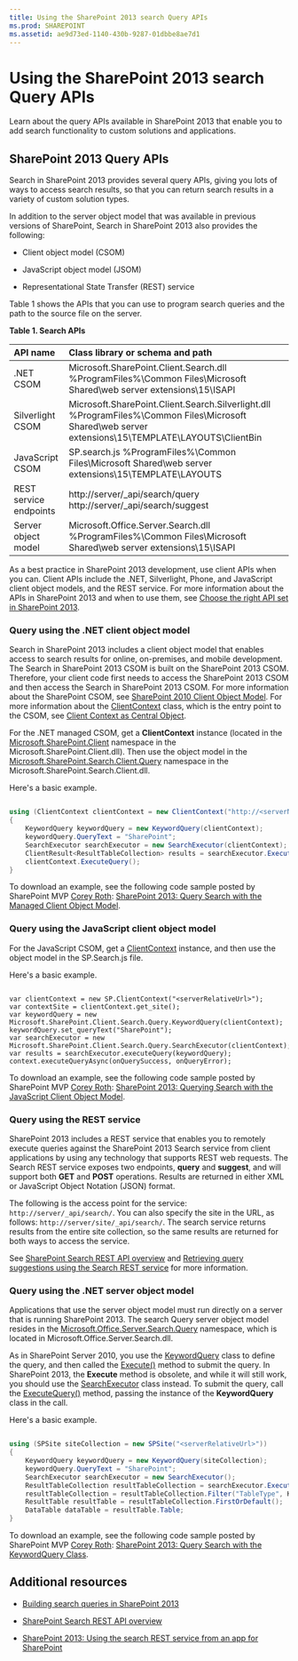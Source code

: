 ```yaml
---
title: Using the SharePoint 2013 search Query APIs
ms.prod: SHAREPOINT
ms.assetid: ae9d73ed-1140-430b-9287-01dbbe8ae7d1
---
```




# Using the SharePoint 2013 search Query APIs
Learn about the query APIs available in SharePoint 2013 that enable you to add search functionality to custom solutions and applications. 
## SharePoint 2013 Query APIs
<a name="bk_QueryAPIs"> </a>

Search in SharePoint 2013 provides several query APIs, giving you lots of ways to access search results, so that you can return search results in a variety of custom solution types.
  
    
    
In addition to the server object model that was available in previous versions of SharePoint, Search in SharePoint 2013 also provides the following:
  
    
    

- Client object model (CSOM)
    
  
- JavaScript object model (JSOM)
    
  
- Representational State Transfer (REST) service
    
  
Table 1 shows the APIs that you can use to program search queries and the path to the source file on the server.
  
    
    

**Table 1. Search APIs**


|**API name**|**Class library or schema and path**|
|:-----|:-----|
|.NET CSOM  <br/> |Microsoft.SharePoint.Client.Search.dll          %ProgramFiles%\\Common Files\\Microsoft Shared\\web server extensions\\15\\ISAPI  <br/> |
|Silverlight CSOM  <br/> |Microsoft.SharePoint.Client.Search.Silverlight.dll          %ProgramFiles%\\Common Files\\Microsoft Shared\\web server extensions\\15\\TEMPLATE\\LAYOUTS\\ClientBin  <br/> |
|JavaScript CSOM  <br/> |SP.search.js          %ProgramFiles%\\Common Files\\Microsoft Shared\\web server extensions\\15\\TEMPLATE\\LAYOUTS  <br/> |
|REST service endpoints  <br/> |http://server/_api/search/query          http://server/_api/search/suggest  <br/> |
|Server object model  <br/> |Microsoft.Office.Server.Search.dll          %ProgramFiles%\\Common Files\\Microsoft Shared\\web server extensions\\15\\ISAPI  <br/> |
   
As a best practice in SharePoint 2013 development, use client APIs when you can. Client APIs include the .NET, Silverlight, Phone, and JavaScript client object models, and the REST service. For more information about the APIs in SharePoint 2013 and when to use them, see  [Choose the right API set in SharePoint 2013](choose-the-right-api-set-in-sharepoint-2013.md).
  
    
    

### Query using the .NET client object model
<a name="bk_QueryNETcsom"> </a>

Search in SharePoint 2013 includes a client object model that enables access to search results for online, on-premises, and mobile development. The Search in SharePoint 2013 CSOM is built on the SharePoint 2013 CSOM. Therefore, your client code first needs to access the SharePoint 2013 CSOM and then access the Search in SharePoint 2013 CSOM. For more information about the SharePoint CSOM, see  [SharePoint 2010 Client Object Model](http://msdn.microsoft.com/library/8c086b11-2b8b-41ec-82ae-cd4fef0aeac6%28Office.15%29.aspx). For more information about the  [ClientContext](https://msdn.microsoft.com/library/Microsoft.SharePoint.Client.ClientContext.aspx) class, which is the entry point to the CSOM, see [Client Context as Central Object](http://msdn.microsoft.com/library/6299f0df-ab4c-40e6-b709-ec80271c99b3%28Office.15%29.aspx).
  
    
    
For the .NET managed CSOM, get a **ClientContext** instance (located in the [Microsoft.SharePoint.Client](https://msdn.microsoft.com/library/Microsoft.SharePoint.Client.aspx) namespace in the Microsoft.SharePoint.Client.dll). Then use the object model in the [Microsoft.SharePoint.Search.Client.Query](https://msdn.microsoft.com/library/Microsoft.SharePoint.Search.Client.Query.aspx) namespace in the Microsoft.SharePoint.Search.Client.dll.
  
    
    
Here's a basic example.
  
    
    



```cs

using (ClientContext clientContext = new ClientContext("http://<serverName>/sites/<siteCollectionPath>"))
{
    KeywordQuery keywordQuery = new KeywordQuery(clientContext);
    keywordQuery.QueryText = "SharePoint";
    SearchExecutor searchExecutor = new SearchExecutor(clientContext);
    ClientResult<ResultTableCollection> results = searchExecutor.ExecuteQuery(keywordQuery);
    clientContext.ExecuteQuery();
}
```

To download an example, see the following code sample posted by SharePoint MVP  [Corey Roth](http://mvp.microsoft.com/en-us/mvp/Corey%20Roth-4029260):  [SharePoint 2013: Query Search with the Managed Client Object Model](http://code.msdn.microsoft.com/Query-Search-with-the-649f1bc1).
  
    
    

### Query using the JavaScript client object model
<a name="bk_QueryJSOM"> </a>

For the JavaScript CSOM, get a  [ClientContext](https://msdn.microsoft.com/library/Microsoft.SharePoint.Client.ClientContext.aspx) instance, and then use the object model in the SP.Search.js file.
  
    
    
Here's a basic example.
  
    
    



```

var clientContext = new SP.ClientContext("<serverRelativeUrl>");
var contextSite = clientContext.get_site();
var keywordQuery = new Microsoft.SharePoint.Client.Search.Query.KeywordQuery(clientContext); 
keywordQuery.set_queryText("SharePoint"); 
var searchExecutor = new Microsoft.SharePoint.Client.Search.Query.SearchExecutor(clientContext);  
var results = searchExecutor.executeQuery(keywordQuery); 
context.executeQueryAsync(onQuerySuccess, onQueryError);
```

To download an example, see the following code sample posted by SharePoint MVP  [Corey Roth](http://mvp.microsoft.com/en-us/mvp/Corey%20Roth-4029260):  [SharePoint 2013: Querying Search with the JavaScript Client Object Model](http://code.msdn.microsoft.com/SharePoint-2013-Querying-a629b53b).
  
    
    

### Query using the REST service
<a name="bk_QueryREST"> </a>

SharePoint 2013 includes a REST service that enables you to remotely execute queries against the SharePoint 2013 Search service from client applications by using any technology that supports REST web requests. The Search REST service exposes two endpoints, **query** and **suggest**, and will support both **GET** and **POST** operations. Results are returned in either XML or JavaScript Object Notation (JSON) format.
  
    
    
The following is the access point for the service:  `http://server/_api/search/`. You can also specify the site in the URL, as follows:  `http://server/site/_api/search/`. The search service returns results from the entire site collection, so the same results are returned for both ways to access the service.
  
    
    
See  [SharePoint Search REST API overview](sharepoint-search-rest-api-overview.md) and [Retrieving query suggestions using the Search REST service](retrieving-query-suggestions-using-the-search-rest-service.md) for more information.
  
    
    

### Query using the .NET server object model
<a name="bk_QuerySOM"> </a>

Applications that use the server object model must run directly on a server that is running SharePoint 2013. The search Query server object model resides in the  [Microsoft.Office.Server.Search.Query](https://msdn.microsoft.com/library/Microsoft.Office.Server.Search.Query.aspx) namespace, which is located in Microsoft.Office.Server.Search.dll.
  
    
    
As in SharePoint Server 2010, you use the  [KeywordQuery](https://msdn.microsoft.com/library/Microsoft.Office.Server.Search.KeywordQuery.aspx) class to define the query, and then called the [Execute()](https://msdn.microsoft.com/library/Microsoft.Office.Server.Search.Query.Query.Execute.aspx) method to submit the query. In SharePoint 2013, the **Execute** method is obsolete, and while it will still work, you should use the [SearchExecutor](https://msdn.microsoft.com/library/Microsoft.Office.Server.Search.Query.SearchExecutor.aspx) class instead. To submit the query, call the [ExecuteQuery()](https://msdn.microsoft.com/library/Microsoft.Office.Server.Search.Query.SearchExecutor.ExecuteQuery.aspx) method, passing the instance of the **KeywordQuery** class in the call.
  
    
    
Here's a basic example.
  
    
    



```cs

using (SPSite siteCollection = new SPSite("<serverRelativeUrl>"))
{
    KeywordQuery keywordQuery = new KeywordQuery(siteCollection);
    keywordQuery.QueryText = "SharePoint";
    SearchExecutor searchExecutor = new SearchExecutor(); 
    ResultTableCollection resultTableCollection = searchExecutor.ExecuteQuery(keywordQuery); 
    resultTableCollection = resultTableCollection.Filter("TableType", KnownTableTypes.RelevantResults); 
    ResultTable resultTable = resultTableCollection.FirstOrDefault(); 
    DataTable dataTable = resultTable.Table; 
}
```

To download an example, see the following code sample posted by SharePoint MVP  [Corey Roth](http://mvp.microsoft.com/en-us/mvp/Corey%20Roth-4029260):  [SharePoint 2013: Query Search with the KeywordQuery Class](http://code.msdn.microsoft.com/Query-Search-with-the-372139b5).
  
    
    

## Additional resources
<a name="bk_addresources"> </a>


-  [Building search queries in SharePoint 2013](building-search-queries-in-sharepoint-2013.md)
    
  
-  [SharePoint Search REST API overview](sharepoint-search-rest-api-overview.md)
    
  
-  [SharePoint 2013: Using the search REST service from an app for SharePoint](http://code.msdn.microsoft.com/sharepoint/SharePoint-2013-Perform-a-1bf3e87d)
    
  

  
    
    
